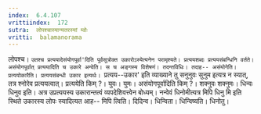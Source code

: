```yaml
---
index:  6.4.107
vrittiindex:  172
sutra:  लोपश्चास्यान्यतरस्यां म्वोः
vritti:  balamanorama 
---
```


लोपश्च। `उतश्च प्रत्ययादेसंयोगपूर्वा'दिति पूर्वसूत्रोक्त उकारोऽस्येत्यनेन परामृश्यते। प्रत्ययशब्दः प्रत्ययसंबन्धिनि वर्तते। असंयोगपूर्वात् प्रत्ययादिति च उकारे अन्वेति। स च अङ्गस्य विशेषणं। तदन्तविधिः। तदाह-- असंयोगेति। प्रत्ययोकारैति। प्रत्ययसंबन्धी उकार इत्यर्थः। `प्रत्यय--उकार' इति व्याख्याने तु सनुनुवः सुनुम इत्यत्र न स्यात्, तत्र श्नोरेव प्रत्ययत्वात्। प्रत्ययेति किम् ?। युवः। युमः। असंयोगपूर्वादिति किम् ?। शक्नुवः शक्नुमः। धिन्वः धिनुव इति। अत्र उप्रत्ययस्य उकारान्तत्वं व्यपदेशिवत्त्वेन बोध्यम्। नन्वेवं धिनोमीत्यत्र मिपि धिनु मि इति स्थिते उकारस्य लोपः स्यादित्यत आह-- मिपि त्विति। दिदिन्व। धिन्विता। धिन्विष्यति। धिनोतु।

